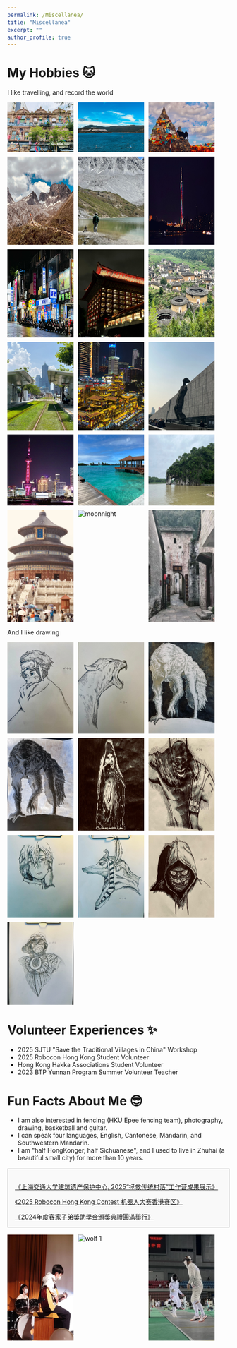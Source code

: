 ```yaml
---
permalink: /Miscellanea/
title: "Miscellanea"
excerpt: ""
author_profile: true
---
```


# My Hobbies 🐱
I like travelling, and record the world
<div style="display: flex; flex-wrap: wrap; gap: 10px;">
  <img src="/images/p1.jpg" alt="wolf 1" style="width: 150px; height: auto;">
  <img src="/images/p2.jpg" alt="wolf 2" style="width: 150px; height: auto;">
  <img src="/images/p3.jpg" alt="T" style="width: 150px; height: auto;">
  <img src="/images/p4.jpg" alt="batman" style="width: 150px; height: auto;">
  <img src="/images/p5.jpg" alt="girl" style="width: 150px; height: auto;">
  <img src="/images/p8.jpg" alt="moonnight" style="width: 150px; height: auto;">
  <img src="/images/p10.jpg" alt="moonnight" style="width: 150px; height: auto;">
  <img src="/images/p11.jpg" alt="moonnight" style="width: 150px; height: auto;">
  <img src="/images/p12.jpg" alt="moonnight" style="width: 150px; height: auto;">
  <img src="/images/p13.jpg" alt="moonnight" style="width: 150px; height: auto;">
  <img src="/images/p14.jpg" alt="moonnight" style="width: 150px; height: auto;">
  <img src="/images/p15.jpg" alt="moonnight" style="width: 150px; height: auto;">
  <img src="/images/sh.jpg" alt="moonnight" style="width: 150px; height: auto;">
  <img src="/images/maldives.jpg" alt="moonnight" style="width: 150px; height: auto;">
  <img src="/images/guilin.jpg" alt="moonnight" style="width: 150px; height: auto;">
  <img src="/images/BJ.jpg" alt="moonnight" style="width: 150px; height: auto;">
  <img src="/images/lj.jpg" alt="moonnight" style="width: 150px; height: auto;">
  <img src="/images/bz.jpg" alt="moonnight" style="width: 150px; height: auto;">
</div>

And I like drawing

<div style="display: flex; flex-wrap: wrap; gap: 10px;">
  <img src="/images/r.jpg" alt="wolf 1" style="width: 150px; height: auto;">
  <img src="/images/m.jpg" alt="wolf 1" style="width: 150px; height: auto;">
  <img src="/images/wolf1.jpg" alt="wolf 1" style="width: 150px; height: auto;">
  <img src="/images/wolf2.jpg" alt="wolf 2" style="width: 150px; height: auto;">
  <img src="/images/T.jpg" alt="T" style="width: 150px; height: auto;">
  <img src="/images/batman.jpg" alt="batman" style="width: 150px; height: auto;">
  <img src="/images/girl.jpg" alt="girl" style="width: 150px; height: auto;">
  <img src="/images/god.jpg" alt="god" style="width: 150px; height: auto;">
  <img src="/images/scary.jpg" alt="scary" style="width: 150px; height: auto;">
  <img src="/images/moonnight.jpg" alt="moonnight" style="width: 150px; height: auto;">
</div>


# Volunteer Experiences ✨
- 2025 SJTU "Save the Traditional Villages in China" Workshop
- 2025 Robocon Hong Kong Student Volunteer
- Hong Kong Hakka Associations Student Volunteer
- 2023 BTP Yunnan Program Summer Volunteer Teacher


# Fun Facts About Me 😎
- I am also interested in fencing (HKU Epee fencing team), photography, drawing, basketball and guitar.
- I can speak four languages, English, Cantonese, Mandarin, and Southwestern Mandarin.
- I am "half HongKonger, half Sichuanese", and I used to live in Zhuhai (a beautiful small city) for more than 10 years.

<div style="max-width: 800px; margin: 1rem 0; padding: 1rem; border: 1px solid #ccc; background-color: #f9f9f9; height: 100px; overflow-y: scroll; text-align: left;">
  <p>
    <a href="https://mp.weixin.qq.com/s/V8Fb1FWmlL-dcM2A_ly4tw" target="_blank">
      《上海交通大学建筑遗产保护中心, 2025“拯救传统村落”工作营成果展示》
    </a>
  </p>
  <p>
    <a href="https://www.hkstp.org/en/park-life/news-and-events/news/robocon-2025">
      《2025 Robocon Hong Kong Contest 机器人大赛香港赛区》
    </a>
  </p>
  <p>
    <a href="https://hkhakka.com/activities/2023-2024%e5%b9%b4%e5%ba%a6%e5%ae%a2%e5%ae%b6%e5%ad%90%e5%bc%9f%e7%8d%8e%e5%8a%a9%e5%ad%b8%e9%87%91%e9%a0%92%e7%8d%8e%e5%85%b8%e7%a6%ae%e5%9c%93%e6%bb%bf%e8%88%89%e8%a1%8c/">
      《2024年度客家子弟獎助學金頒獎典禮圓滿舉行》
    </a>
  </p>
  <p>
    <a href="https://hkhakka.com/activities/%e9%a6%99%e6%b8%af%e5%ae%a2%e5%b1%ac%e7%b8%bd%e6%9c%83%e9%9d%92%e5%b9%b4%e9%83%a8%e8%88%89%e8%be%a6%e7%a6%8f%e5%bb%ba%e5%ad%b8%e7%bf%92%e4%ba%a4%e6%b5%81%e5%9c%98/">
      《香港客屬總會青年部舉辦福建學習交流團》
    </a>
  </p>
  <p>
    <a href="https://hkhakka.com/activities/2022-2023%e5%b9%b4%e5%ba%a6%e5%ae%a2%e5%ae%b6%e5%ad%90%e5%bc%9f%e7%8d%8e%e5%8a%a9%e5%ad%b8%e9%87%91%e9%a0%92%e7%8d%8e%e5%85%b8%e7%a6%ae%e5%9c%93%e6%bb%bf%e8%88%89%e8%a1%8c/">
      《2023年度客家子弟獎助學金頒獎典禮圓滿舉行》
    </a>
  </p>
  <p>
    <a href="https://mp.weixin.qq.com/s/PzIgrw0GnTRxF-ZbWTHHOg">
      《2023香港大学BTP云之彼端项目组云南支教报告》
    </a>
  </p>
</div>

<div style="display: flex; flex-wrap: wrap; gap: 10px;">
  <img src="/images/guitar.jpg" alt="wolf 1" style="width: 150px; height: auto;">
  <img src="/images/photography.jpg" alt="wolf 1" style="width: 150px; height: auto;">
  <img src="/images/fencing.jpg" alt="wolf 1" style="width: 150px; height: auto;">
</div>

<br>
